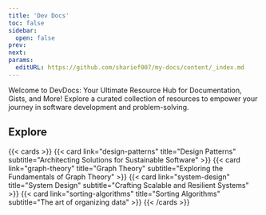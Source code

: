 ```yaml
---
title: 'Dev Docs'
toc: false
sidebar:
  open: false
prev: 
next:
params:
  editURL: https://github.com/sharief007/my-docs/content/_index.md
---
```


Welcome to DevDocs: Your Ultimate Resource Hub for Documentation, Gists, and More! Explore a curated collection of resources to empower your journey in software development and problem-solving. 

## Explore

{{< cards >}}
    {{< card link="design-patterns" title="Design Patterns" subtitle="Architecting Solutions for Sustainable Software" >}}
    {{< card link="graph-theory" title="Graph Theory" subtitle="Exploring the Fundamentals of Graph Theory" >}}
    {{< card link="system-design" title="System Design" subtitle="Crafting Scalable and Resilient Systems" >}}
    {{< card link="sorting-algorithms" title="Sorting Algorithms" subtitle="The art of organizing data" >}}
{{< /cards >}}